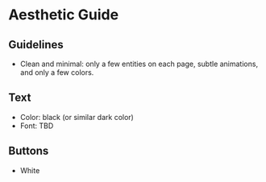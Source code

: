 # Aesthetic Guide

## Guidelines

- Clean and minimal: only a few entities on each page, subtle animations, and only a few colors.

## Text
- Color: black (or similar dark color)
- Font: TBD

## Buttons
- White
